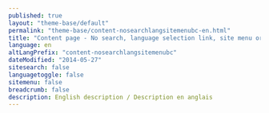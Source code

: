 ```yaml
---
published: true
layout: "theme-base/default"
permalink: "theme-base/content-nosearchlangsitemenubc-en.html"
title: "Content page - No search, language selection link, site menu or breadcrumb trail"
language: en
altLangPrefix: "content-nosearchlangsitemenubc"
dateModified: "2014-05-27"
sitesearch: false
languagetoggle: false
sitemenu: false
breadcrumb: false
description: English description / Description en anglais
---
```


